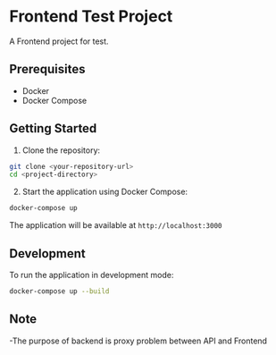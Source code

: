 # Frontend Test Project

A Frontend project for test.

## Prerequisites

- Docker
- Docker Compose

## Getting Started

1. Clone the repository:
```bash
git clone <your-repository-url>
cd <project-directory>
```

2. Start the application using Docker Compose:
```bash
docker-compose up
```

The application will be available at `http://localhost:3000`

## Development

To run the application in development mode:

```bash
docker-compose up --build
```

## Note
-The purpose of backend is proxy problem between API and Frontend